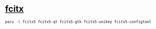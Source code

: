 # [fcitx](https://github.com/fcitx)

```bash
paru -S fcitx5 fcitx5-qt fcitx5-gtk fcitx5-unikey fcitx5-configtool
```
